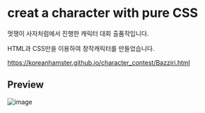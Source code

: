 # creat a character with pure CSS

멋쟁이 사자처럼에서 진행한 캐릭터 대회 출품작입니다.

HTML과 CSS만을 이용하여 창작캐릭터를 만들었습니다.

https://koreanhamster.github.io/character_contest/Bazziri.html

## Preview

![image](https://user-images.githubusercontent.com/95600994/163130745-fa8fa324-8db9-4266-97f1-e44a9d13aa13.png)

